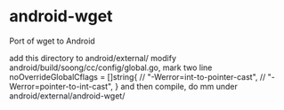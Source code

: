 # android-wget
Port of wget to Android

add this directory to android/external/
modify android/build/soong/cc/config/global.go, mark two line
        noOverrideGlobalCflags = []string{
//              "-Werror=int-to-pointer-cast",
//              "-Werror=pointer-to-int-cast",
        }
and then compile, do mm under android/external/android-wget/
